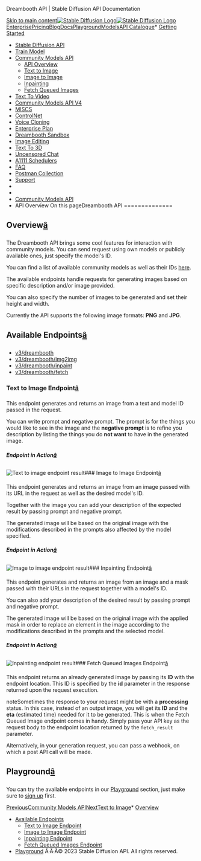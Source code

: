 




Dreambooth API \| Stable Diffusion API Documentation








[Skip to main content](#docusaurus_skipToContent_fallback)[![Stable Diffusion Logo](/docs/img/SD-logo.png)![Stable Diffusion Logo](/docs/img/SD-logo.png)](https://stablediffusionapi.com)[Enterprise](https://stablediffusionapi.com/enterprise)[Pricing](https://stablediffusionapi.com/#pricing)[Blog](https://stablediffusionapi.com/blog)[Docs](https://stablediffusionapi.com/docs)[Playground](https://stablediffusionapi.com/playground)[Models](https://stablediffusionapi.com/models)[API Catalogue](https://stablediffusionapi.com/catalogue)* [Getting Started](/docs/)
* [Stable Diffusion API](/docs/category/stable-diffusion-api)
* [Train Model](/docs/category/train-model)
* [Community Models API](/docs/category/community-models-api)
	+ [API Overview](/docs/community-models-api/overview)
	+ [Text to Image](/docs/community-models-api/dreamboothtext2img)
	+ [Image to Image](/docs/community-models-api/dreamboothimg2img)
	+ [Inpainting](/docs/community-models-api/dreamboothinpainting)
	+ [Fetch Queued Images](/docs/community-models-api/dreamboothfetchqueimg)
* [Text To Video](/docs/category/text-to-video)
* [Community Models API V4](/docs/category/community-models-api-v4)
* [MISCS](/docs/category/miscs)
* [ControlNet](/docs/category/controlnet)
* [Voice Cloning](/docs/category/voice-cloning)
* [Enterprise Plan](/docs/category/enterprise-plan)
* [Dreambooth Sandbox](/docs/category/dreambooth-sandbox)
* [Image Editing](/docs/category/image-editing)
* [Text To 3D](/docs/category/text-to-3d)
* [Uncensored Chat](/docs/uncensored-chat)
* [A1111 Schedulers](/docs/a1111schedulers)
* [FAQ](/docs/faq)
* [Postman Collection](https://documenter.getpostman.com/view/18679074/2s83zdwReZ)
* [Support](https://discord.gg/UxqnDu7j3r)
* 
* 
* [Community Models API](/docs/category/community-models-api)
* API Overview
On this pageDreambooth API
==============

Overview[â](#overview "Direct link to Overview")
--------------------------------------------------

The Dreambooth API brings some cool features for interaction with community models. You can send request using own models or publicly available ones, just specify the model's ID.

You can find a list of available community models as well as their IDs [here](https://stablediffusionapi.com/models).

The available endpoints handle requests for generating images based on specific description and/or image provided.

You can also specify the number of images to be generated and set their height and width. 

Currently the API supports the following image formats: **PNG** and **JPG**.

Available Endpoints[â](#available-endpoints "Direct link to Available Endpoints")
-----------------------------------------------------------------------------------

* [v3/dreambooth](/docs/community-models-api/dreamboothtext2img)
* [v3/dreambooth/img2img](/docs/community-models-api/dreamboothimg2img)
* [v3/dreambooth/inpaint](/docs/community-models-api/dreamboothinpainting)
* [v3/dreambooth/fetch](/docs/community-models-api/dreamboothfetchqueimg)
### Text to Image Endpoint[â](#text-to-image-endpoint "Direct link to Text to Image Endpoint")

This endpoint generates and returns an image from a text and model ID passed in the request.

You can write prompt and negative prompt. The prompt is for the things you would like to see in the image and the **negative prompt** is to refine you description by listing the things you do **not want** to have in the generated image.

##### Endpoint in Action[â](#endpoint-in-action "Direct link to Endpoint in Action")

![Text to image endpoint result](/docs/assets/images/dream-txt2img-action-sm-61e5486320235ad22195ddee64b62360.png)### Image to Image Endpoint[â](#image-to-image-endpoint "Direct link to Image to Image Endpoint")

This endpoint generates and returns an image from an image passed with its URL in the request as well as the desired model's ID.

Together with the image you can add your description of the expected result by passing prompt and negative prompt.

The generated image will be based on the original image with the modifications described in the prompts also affected by the model specified.

##### Endpoint in Action[â](#endpoint-in-action-1 "Direct link to Endpoint in Action")

![Image to image endpoint result](/docs/assets/images/dream-img2img-action-sm-7434c25b236aa6ed5af4b82e97a6ca31.png)### Inpainting Endpoint[â](#inpainting-endpoint "Direct link to Inpainting Endpoint")

This endpoint generates and returns an image from an image and a mask passed with their URLs in the request together with a model's ID.

You can also add your description of the desired result by passing prompt and negative prompt.

The generated image will be based on the original image with the applied mask in order to replace an element in the image according to the modifications described in the prompts and the selected model.

##### Endpoint in Action[â](#endpoint-in-action-2 "Direct link to Endpoint in Action")

![Inpainting endpoint result](/docs/assets/images/db-v4-inpaint-action-sm-98d162609bb06ddbedc37295c8f474a3.png)### Fetch Queued Images Endpoint[â](#fetch-queued-images-endpoint "Direct link to Fetch Queued Images Endpoint")

This endpoint returns an already generated image by passing its **ID** with the endpoint location. This ID is specified by the **id** parameter in the response returned upon the request execution.

noteSometimes the response to your request might be with a **processing** status. In this case, instead of an output image, you will get its **ID** and the **eta** (estimated time) needed for it to be generated. This is when the Fetch Queued Image endpoint comes in handy. Simply pass your API key as the request body to the endpoint location returned by the `fetch_result` parameter.

Alternatively, in your generation request, you can pass a webhook, on which a post API call will be made.

Playground[â](#playground "Direct link to Playground")
--------------------------------------------------------

You can try the available endpoints in our [Playground](https://stablediffusionapi.com/playground?channel=community-model) section, just make sure to [sign up](https://stablediffusionapi.com/register) first.

[PreviousCommunity Models API](/docs/category/community-models-api)[NextText to Image](/docs/community-models-api/dreamboothtext2img)* [Overview](#overview)
* [Available Endpoints](#available-endpoints)
	+ [Text to Image Endpoint](#text-to-image-endpoint)
	+ [Image to Image Endpoint](#image-to-image-endpoint)
	+ [Inpainting Endpoint](#inpainting-endpoint)
	+ [Fetch Queued Images Endpoint](#fetch-queued-images-endpoint)
* [Playground](#playground)
Â·Â·Â© 2023 Stable Diffusion API. All rights reserved.



